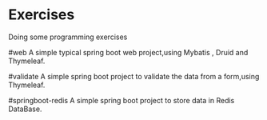 # Exercises
Doing some programming exercises

#web
A simple typical spring boot web project,using Mybatis , Druid and Thymeleaf. 

#validate
A simple spring boot project to validate the data from a form,using Thymeleaf.

#springboot-redis
A simple spring boot project to store data in Redis DataBase.

